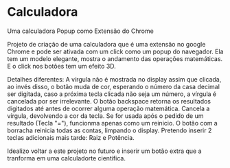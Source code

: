 # Calculadora
Uma calculadora Popup como Extensão do Chrome 

Projeto de criação de uma calculadora que é uma extensão no google Chrome e pode ser ativada com um click como um popup do navegador.
Ela tem um modelo elegante, mostra o andamento das operações matemáticas. E o click nos botões tem um efeito 3D.

Detalhes diferentes:
A vírgula não é mostrada no display assim que clicada, ao invés disso, o botão muda de cor, esperando o número da casa decimal ser digitada, caso a próxima tecla clicada não seja um número, a vírgula é cancelada por ser irrelevante.
O botão backspace retorna os resultados digitados até antes de ocorrer alguma operação matemática. Cancela a vírgula, devolvendo a cor da tecla. Se for usada após o pedido de um resultado (Tecla "="), funcionma apenas como um reinicio.
O botão com a borracha reinicia todas as contas, limpando o display.
Pretendo inserir 2 teclas adicionais mais tarde: Raiz e Potência.

Idealizo voltar a este projeto no futuro e inserir um botão extra que a tranforma em uma calculadorte científica.

